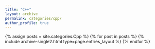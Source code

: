 ```yaml
---
title: "C++"
layout: archive
permalink: categories/cpp/
author_profile: true
---
```


{% assign posts = site.categories.Cpp %}
{% for post in posts %} {% include archive-single2.html type=page.entries_layout %} {% endfor %}